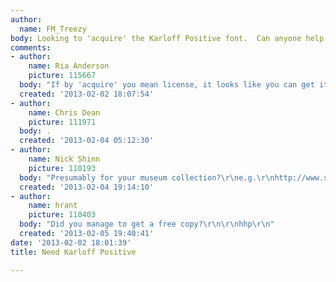 ```yaml
---
author:
  name: FM_Treezy
body: Looking to 'acquire' the Karloff Positive font.  Can anyone help me with that?
comments:
- author:
    name: Ria Anderson
    picture: 115667
  body: "If by 'acquire' you mean license, it looks like you can get it here:\r\n\r\nhttp://www.typotheque.com/fonts/karloff_positive"
  created: '2013-02-02 18:07:54'
- author:
    name: Chris Dean
    picture: 111971
  body: .
  created: '2013-02-04 05:12:30'
- author:
    name: Nick Shinn
    picture: 110193
  body: "Presumably for your museum collection?\r\ne.g.\r\nhttp://www.switched.com/2011/01/25/moma-acquires-23-groundbreaking-fonts-for-design-exhibit/"
  created: '2013-02-04 19:14:10'
- author:
    name: hrant
    picture: 110403
  body: "Did you manage to get a free copy?\r\n\r\nhhp\r\n"
  created: '2013-02-05 19:40:41'
date: '2013-02-02 18:01:39'
title: Need Karloff Positive

---
```

